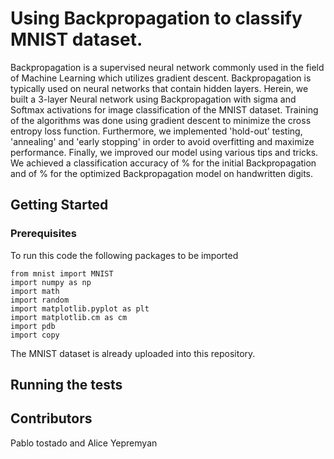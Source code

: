 # Using Backpropagation to classify MNIST dataset.

Backpropagation is a supervised neural network commonly used in the field of Machine Learning which utilizes gradient descent. Backpropagation is typically used on neural networks that contain hidden layers. Herein, we built a 3-layer Neural network using Backpropagation with sigma and Softmax activations for image classification of the MNIST dataset. Training of the algorithms was done using gradient descent to minimize the cross entropy loss function. Furthermore, we implemented 'hold-out' testing, 'annealing' and 'early stopping' in order to avoid overfitting and maximize performance. Finally, we improved our model using various tips and tricks. We achieved a classification accuracy of \% for the initial Backpropagation and of \% for the optimized Backpropagation model on handwritten digits. 

## Getting Started
### Prerequisites
To run this code the following packages to be imported
```
from mnist import MNIST
import numpy as np
import math
import random
import matplotlib.pyplot as plt
import matplotlib.cm as cm
import pdb
import copy
```

The MNIST dataset is already uploaded into this repository. 

## Running the tests

## Contributors
Pablo tostado and Alice Yepremyan
